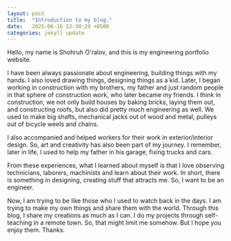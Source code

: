 ```yaml
---
layout: post
title:  "Introduction to my blog."
date:   2025-06-16 22:30:29 +0500
categories: jekyll update
---
```

Hello, my name is Shohruh O'ralov, and this is my engineering portfolio website. 

I have been always passionate about engineering, building things with my hands. I also loved drawing things, designing things
as a kid. Later, I began working in construction with my brothers, my father and just random people in that sphere of construction
work, who later became my friends. I think in construction, we not only build houses by baking bricks, laying them out, and constructing roofs, but also did pretty much engineering as well. We used to make big shafts, mechanical jacks out of wood and metal, pulleys out of bicycle weels and chains. 

I also accompanied and helped workers for their work in exterior/interior design. So, art and creativity has also been part of my journey. I remember, later in life, I used to help my father in his garage, fixing trucks and cars. 

From these experiences, what I learned about myself is that I love observing technicians, laborers, machinists and learn about their work. In short, there is something in designing, creating stuff that attracts me. So, I want to be an engineer.  

Now, I am trying to be like those who I used to watch back in the days. I am trying to make my own things and share them with the world. Through this blog, I share my creations as much as I can. I do my projects through self-teaching in a remote town. So, that might limit me somehow. But I hope you enjoy them. Thanks.   




